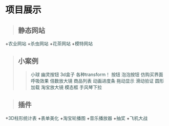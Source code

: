 # 项目展示
> ## 静态网站
+<a href="./农业网站/cultivation.html" style="color: darkslategray;text-decoration: darkslategray;">农业网站</a>
+<a href="./杀虫网站/pestcontrol.html" style="color: darkslategray;text-decoration: darkslategray;">杀虫网站</a>
+<a href="./花茶网站/花茶网.html" style="color: darkslategray;text-decoration: darkslategray;">花茶网站</a>
+<a href="./模特网站/index.html" style="color: darkslategray;text-decoration: darkslategray;">模特网站</a>

> ## 小案例
>> <a href="./小球.html" style="text-decoration: none;color: darkslategray;">小球</a>
>> <a href="./幽灵按钮.html" style="text-decoration: none;color: darkslategray;">幽灵按钮</a>
>> <a href="./3d盒子.html" style="text-decoration: none;color: darkslategray;">3d盒子</a>
>><a href="./菜鸟网的transform.html" style="text-decoration: none;color: darkslategray;">各种transform！</a>
>><a href="./button.html" style="text-decoration: none;color: darkslategray;">按钮</a>
>><a href="./button3.html" style="text-decoration: none;color: darkslategray;">泡泡按钮</a>
>><a href="./仿购买界面.html" style="text-decoration: none;color: darkslategray;">仿购买界面</a>
>><a href="./canvas-呼吸效果.html" style="text-decoration: none;color: darkslategray;">呼吸效果</a>
>><a href="./作业放大镜.html" style="text-decoration: none;color: darkslategray;">倍数放大镜</a>
>><a href="./商品列表.html" style="text-decoration: none;color: darkslategray;">商品列表</a>
>><a href="./动画进度条.html" style="text-decoration: none;color: darkslategray;">动画进度条</a>
>><a href="./拖动显示.html" style="text-decoration: none;color: darkslategray;">拖动显示</a>
>><a href="./滑动验证.html" style="text-decoration: none;color: darkslategray;">滑动验证</a>
>><a href="./canvas-loading.html" style="text-decoration: none;color: darkslategray;">圆形加载</a>
>><a href="./放大镜.html" style="text-decoration: none;color: darkslategray;">淘宝放大镜</a>
>><a href="./模态框.html" style="text-decoration: none;color: darkslategray;">模态框</a>
>><a href="./手风琴下拉.html" style="color: darkslategray;text-decoration: darkslategray;">手风琴下拉</a>

> ## 插件
+<a href="./3d柱形统计表.html/index.html" style="color: darkslategray;text-decoration: darkslategray;">3D柱形统计表</a>
+<a href="./表单美化/表单美化.html" style="color: darkslategray;text-decoration: darkslategray;">表单美化</a>
+<a href="./轮播图/轮播图.html" style="color: darkslategray;text-decoration: darkslategray;">淘宝轮播图</a>
+<a href="./音乐播放器/audio.html" style="color: darkslategray;text-decoration: darkslategray;">音乐播放器</a>
+<a href="./抽奖/周六抽奖.html" style="color: darkslategray;text-decoration: darkslategray;">抽奖</a>
+<a href="./微信打飞机/index.html" style="color: darkslategray;text-decoration: darkslategray;">飞机大战</a>

